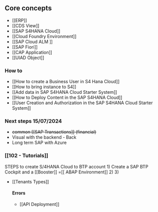 
## Core concepts

- [[ERP]]
- [[CDS View]]
- [[SAP S4HANA Cloud]]
- [[Cloud Foundry Environment]]
- [[SAP Cloud ALM ]]
- [[SAP Fiori]]
- [[CAP Application]]
- [[UIAD Object]]

### How to 

- [[How to create a Business User in S4 Hana Cloud]]
- [[How to bring instance to S4]]
- [[Add data in SAP S4HANA Cloud Starter System]]
- [[How to Deploy Content in the SAP S4HANA Cloud]]
- [[User Creation and Authorization in the SAP S4HANA Cloud Starter System]]

### Next steps 15/07/2024

- ~~common  [[SAP Transactions]] (financial)~~
- Visual with the backend - Back
- Long term SAP with Azure 

### [[102 - Tutorials]]

STEPS to create S/4HANA Cloud to BTP account
	1) Create a SAP BTP Cockpit and a [[Booster]] =[[ ABAP Environment]] 
	2) 
	3) 

+ [[Tenants Types]]

	#### Errors
	+ [[API Deployment]]


